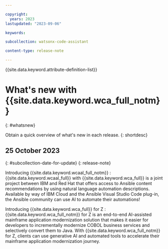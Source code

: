```yaml
---

copyright:
  years: 2023
lastupdated: "2023-09-06"

keywords:

subcollection: watsonx-code-assistant

content-type: release-note

---
```


{{site.data.keyword.attribute-definition-list}}

# What's new with {{site.data.keyword.wca_full_notm}}
{: #whatsnew}

Obtain a quick overview of what's new in each release.
{: shortdesc}

## 25 October 2023
{: #subcollection-date-for-update}
{: release-note}

Introducing {{site.data.keyword.wcaal_full_notm}}
:   {{site.data.keyword.wcaal_full}} with {{site.data.keyword.wca_full}} is a joint project between IBM and Red Hat that offers access to Ansible content recommendations by using natural language automation descriptions. Available by way of IBM Cloud and the Ansible Visual Studio Code plug-in, the Ansible community can use AI to automate their automations!

Introducing {{site.data.keyword.wca_full}} for Z
:   {{site.data.keyword.wca_full_notm}} for Z is an end-to-end AI-assisted mainframe application modernization solution that makes it easier for developers to incrementally modernize COBOL business services and selectively convert them to Java. With {{site.data.keyword.wca_full_notm}} for Z, clients can use generative AI and automated tools to accelerate their mainframe application modernization journey.
